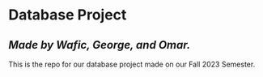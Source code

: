 # Database Project

## *Made by Wafic, George, and Omar.*

This is the repo for our database project made on our Fall 2023 Semester.
